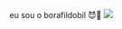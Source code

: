 eu sou o borafildobil
😈👿
![](https://www.oficinadanet.com.br/media/post/40271/750/21-baby-custom1.gif)
